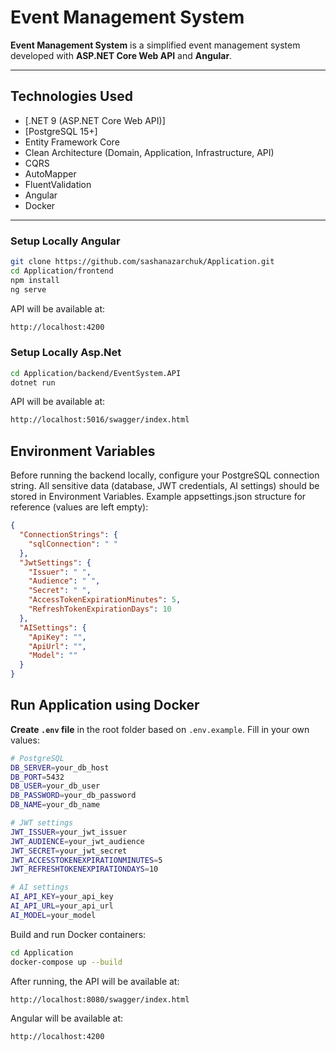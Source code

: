 # Event Management System

**Event Management System** is a simplified  event management system developed with **ASP.NET Core Web API** and **Angular**.

---
## Technologies Used
- [.NET 9 (ASP.NET Core Web API)]
- [PostgreSQL 15+]
- Entity Framework Core
- Clean Architecture (Domain, Application, Infrastructure, API)
- CQRS
- AutoMapper
- FluentValidation
- Angular
- Docker

---

### Setup Locally Angular
```bash
git clone https://github.com/sashanazarchuk/Application.git
cd Application/frontend
npm install
ng serve
```
API will be available at:
```bash
http://localhost:4200
```

### Setup Locally Asp.Net
```bash
cd Application/backend/EventSystem.API
dotnet run
```
API will be available at:
```bash
http://localhost:5016/swagger/index.html
```
## Environment Variables 
Before running the backend locally, configure your PostgreSQL connection string.
All sensitive data (database, JWT credentials, AI settings) should be stored in Environment Variables.
Example appsettings.json structure for reference (values are left empty):

```json
{
  "ConnectionStrings": {
    "sqlConnection": " "
  },
  "JwtSettings": {
    "Issuer": " ",
    "Audience": " ",
    "Secret": " ",
    "AccessTokenExpirationMinutes": 5,
    "RefreshTokenExpirationDays": 10
  },
  "AISettings": {
    "ApiKey": "",
    "ApiUrl": "",
    "Model": ""
  }
}

```
## Run Application using Docker
**Create `.env` file** in the root folder based on `.env.example`. Fill in your own values:
```bash
# PostgreSQL
DB_SERVER=your_db_host
DB_PORT=5432
DB_USER=your_db_user
DB_PASSWORD=your_db_password
DB_NAME=your_db_name

# JWT settings
JWT_ISSUER=your_jwt_issuer
JWT_AUDIENCE=your_jwt_audience
JWT_SECRET=your_jwt_secret
JWT_ACCESSTOKENEXPIRATIONMINUTES=5
JWT_REFRESHTOKENEXPIRATIONDAYS=10

# AI settings
AI_API_KEY=your_api_key
AI_API_URL=your_api_url
AI_MODEL=your_model
```
Build and run Docker containers:
```bash
cd Application
docker-compose up --build
```
After running, the API will be available at:
```bash
http://localhost:8080/swagger/index.html
```
Angular will be available at:
```bash
http://localhost:4200
